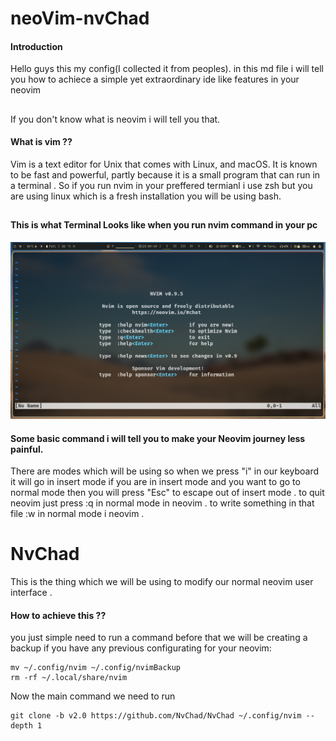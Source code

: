 # neoVim-nvChad

#### Introduction
Hello guys this my config(I collected it from peoples).
in this md file i will tell you how to achiece a simple yet extraordinary ide like features in your neovim 
## 
If you don't know what is neovim i will tell you that.
#### What is vim ??
Vim is a text editor for Unix that comes with Linux, and macOS. It is known to be fast and powerful, partly because it is a small program that can run in a terminal .
So if you run nvim in your preffered termianl i use zsh but you are using linux which is a fresh installation you will be using bash.
##
#### This is what Terminal Looks like when you run nvim command in your pc
![](Assets/Screenshot_05-Jun_23-09-49_16382.png)

#### Some basic command i will tell you to make your Neovim journey less painful.
There are modes which will be using so when we press "i" in our keyboard it will go in insert mode if you are in insert mode and you want to go to normal 
mode then you will press "Esc" to escape out of insert mode .
to quit neovim just press :q in normal mode in neovim .
to write something in that file :w in normal mode i neovim .

# NvChad
This is the thing which we will be using to modify our normal neovim user interface .
#### How to achieve this ??
you just simple need to run a command before that we will be creating a backup if you have any previous configurating for your neovim:
```
mv ~/.config/nvim ~/.config/nvimBackup
rm -rf ~/.local/share/nvim
```
Now the main command we need to run
```
git clone -b v2.0 https://github.com/NvChad/NvChad ~/.config/nvim --depth 1
```
